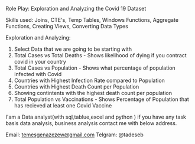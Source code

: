 Role Play: Exploration and Analyzing the Covid 19 Dataset

Skills used: Joins, CTE's, Temp Tables, Windows Functions, Aggregate Functions, Creating Views, Converting Data Types

Exploration and Analyzing:

1. Select Data that we are going to be starting with
2. Total Cases vs Total Deaths - Shows likelihood of dying if you contract covid in your country
3. Total Cases vs Population - Shows what percentage of population infected with Covid
4. Countries with Highest Infection Rate compared to Population
5. Countries with Highest Death Count per Population
6. Showing contintents with the highest death count per population
7. Total Population vs Vaccinations - Shows Percentage of Population that has recieved at least one Covid Vaccine

I'am a Data analyst(with sql,tablue,excel and python ) if you have any task basis data analysis, business analysis contact me with below address.

Email: temesgenazezew@gmail.com
Telgram: @tadeseb
